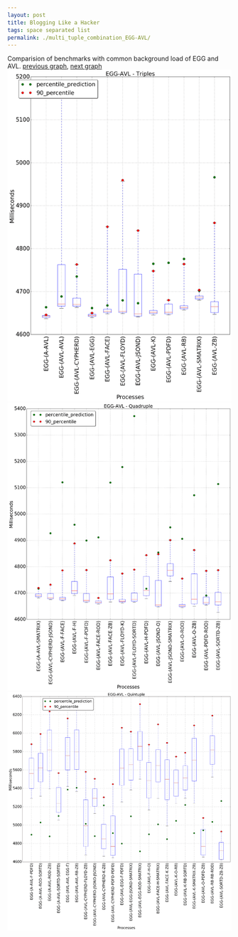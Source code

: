 ```yaml
---
layout: post
title: Blogging Like a Hacker
tags: space separated list
permalink: ./multi_tuple_combination_EGG-AVL/
---
```


Comparision of benchmarks with common background load of EGG and AVL.
[previous graph](./multi_tuple_combination_CYPHERD-ZB/), [next graph](./multi_tuple_combination_EGG-A/)
<img src="./images/triple/EGG/EGG-AVL_box.png" alt="graph figure"><img src="./images/quadruple/EGG/EGG-AVL_box.png" alt="graph figure"><img src="./images/quintuple/EGG/EGG-AVL_box.png" alt="graph figure">